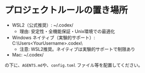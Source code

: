 # プロジェクトルールの置き場所

- WSL2（公式推奨）: ~/.codex/
  - 理由: 安定性・全機能保証・Unix環境での最適化
- Windows ネイティブ（実験的サポート）: C:\Users\<YourUsername>\.codex\
  - 注意: WSL2推奨。ネイティブは実験的サポートで制限あり
- Mac: ~/.codex/

の下に、`AGENTS.md`や、`config.toml` ファイル等を配置してください。

